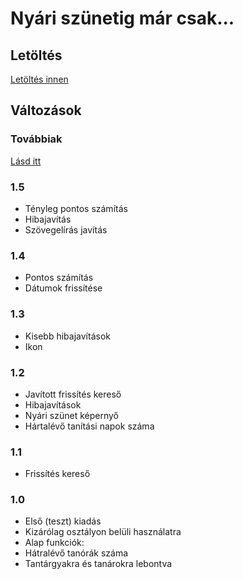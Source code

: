 # Nyári szünetig már csak...
## Letöltés
[Letöltés innen](https://gitlab.com/7-12m/7-12m/blob/master/CHANGELOG.md)
## Változások
### Továbbiak
[Lásd itt](https://gitlab.com/7-12m/7-12m/blob/master/CHANGELOG.md)
### 1.5
* Tényleg pontos számítás
* Hibajavítás
* Szövegelírás javítás
### 1.4
* Pontos számítás
* Dátumok frissítése
### 1.3
* Kisebb hibajavítások
* Ikon
### 1.2
* Javított frissítés kereső
* Hibajavítások
* Nyári szünet képernyő
* Hártalévő tanítási napok száma
### 1.1
* Frissítés kereső
### 1.0
* Első (teszt) kiadás
* Kizárólag osztályon belüli használatra
* Alap funkciók:
* Hátralévő tanórák száma
* Tantárgyakra és tanárokra lebontva
